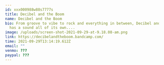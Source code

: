 ```yaml
---
id: xxx000988w88s7777s
title: Decibel and the Boom
name: Decibel and the Boom
bio: From groove to vibe to rock and everything in between, Decibel and The Boom
  has a sound all of its own....
image: /uploads/screen-shot-2021-09-29-at-9.18.08-am.png
link: https://decibelandtheboom.bandcamp.com/
time: 2021-09-29T13:14:19.612Z
email: ""
venmo: ???
paypal: ???
---
```

